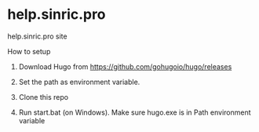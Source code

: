 # help.sinric.pro
help.sinric.pro site

How to setup

1. Download Hugo from https://github.com/gohugoio/hugo/releases

2. Set the path as environment variable.

3. Clone this repo

4. Run start.bat (on Windows). Make sure hugo.exe is in Path environment variable
